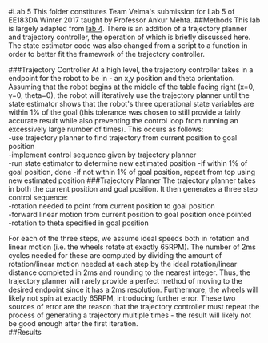 #Lab 5
This folder constitutes Team Velma's submission for Lab 5 of EE183DA Winter 2017 taught by Professor Ankur Mehta.
##Methods
This lab is largely adapted from [lab 4](https://github.com/mwalker55/EE183DA/tree/master/lab4).  There is an addition of a trajectory planner and trajectory controller, the operation of which is briefly discussed here.  The state estimator code was also changed from a script to a function in order to better fit the framework of the trajectory controller.

###Trajectory Controller
At a high level, the trajectory controller takes in a endpoint for the robot to be in - an x,y position and theta orientation.  Assuming that the robot begins at the middle of the table facing right (x=0, y=0, theta=0), the robot will iteratively use the trajectory planner until the state estimator shows that the robot's three operational state variables are within 1% of the goal (this tolerance was chosen to still provide a fairly accurate result while also preventing the control loop from running an excessively large number of times).  This occurs as follows:  
-use trajectory planner to find trajectory from current position to goal position  
-implement control sequence given by trajectory planner  
-run state estimator to determine new estimated position
-if within 1% of goal position, done
-if not within 1% of goal position, repeat from top using new estimated position
###Trajectory Planner
The trajectory planner takes in both the current position and goal position.  It then generates a three step control sequence:  
-rotation needed to point from current position to goal position  
-forward linear motion from current position to goal position once pointed  
-rotation to theta specified in goal position

For each of the three steps, we assume ideal speeds both in rotation and linear motion (i.e. the wheels rotate at exactly 65RPM).  The number of 2ms cycles needed for these are computed by dividing the amount of rotation/linear motion needed at each step by the ideal rotation/linear distance completed in 2ms and rounding to the nearest integer.  Thus, the trajectory planner will rarely provide a perfect method of moving to the desired endpoint since it has a 2ms resolution.  Furthermore, the wheels will likely not spin at exactly 65RPM, introducing further error.  These two sources of error are the reason that the trajectory controller must repeat the process of generating a trajectory multiple times - the result will likely not be good enough after the first iteration.  
##Results
